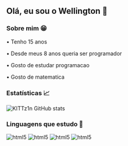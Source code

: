 ## Olá, eu sou o Wellington 👋

### Sobre mim 😁

• Tenho 15 anos</p>
• Desde meus 8 anos queria ser programador </p>
• Gosto de estudar programacao</p>
• Gosto de matematica</p>

### Estatísticas 📈

![KITTz1n GitHub stats](https://github-readme-stats.vercel.app/api?username=KITTz1n&show_icons=true&theme=tokyonight)

### Linguagens que estudo 📖

<div style="display: inline_block">
  <img aling="center" alt="html5" src="https://img.shields.io/badge/PYTHON-0d1318?style=for-the-badge&logo=python&logoColor=3776AB"/> 
  <img aling="center" alt="html5" src="https://img.shields.io/badge/SHARP-0d1318?style=for-the-badge&logo=C&logoColor=AF69CD"/> 
  <img aling="center" alt="html5" src="https://img.shields.io/badge/HTML5-0d1318?style=for-the-badge&logo=html5&logoColor=E34F26"/>
  <img aling="center" alt="html5" src="https://img.shields.io/badge/CSS3-0d1318?style=for-the-badge&logo=css3&logoColor=1572B6"/> 
</div>
